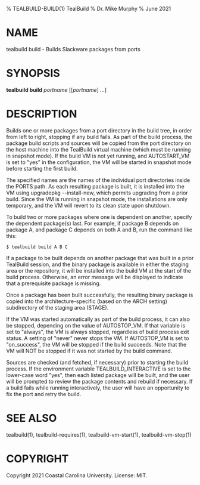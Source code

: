 % TEALBUILD-BUILD(1) TealBuild
% Dr. Mike Murphy
% June 2021


# NAME

tealbuild build - Builds Slackware packages from ports


# SYNOPSIS

**tealbuild build** *portname* [[*portname*] ...]


# DESCRIPTION

Builds one or more packages from a port directory in the build tree, in
order from left to right, stopping if any build fails. As part of the build
process, the package build scripts and sources will be copied from the port
directory on the host machine into the TealBuild virtual machine (which must
be running in snapshot mode). If the build VM is not yet running, and
AUTOSTART\_VM is set to "yes" in the configuration, the VM will be started in
snapshot mode before starting the first build.

The specified names are the names of the individual port directories inside
the PORTS path. As each resulting package is built, it is installed into the
VM using upgradepkg --install-new, which permits upgrading from a prior
build. Since the VM is running in snapshot mode, the installations are only
temporary, and the VM will revert to its clean state upon shutdown.

To build two or more packages where one is dependent on another, specify the
dependent package(s) last. For example, if package B depends on package A,
and package C depends on both A and B, run the command like this:

```
$ tealbuild build A B C
```

If a package to be built depends on another package that was built in a
prior TealBuild session, and the binary package is available in either the
staging area or the repository, it will be installed into the build VM
at the start of the build process. Otherwise, an error message will be
displayed to indicate that a prerequisite package is missing.

Once a package has been built successfully, the resulting binary package is
copied into the architecture-specific (based on the ARCH setting)
subdirectory of the staging area (STAGE).

If the VM was started automatically as part of the build process, it can
also be stopped, depending on the value of AUTOSTOP\_VM. If that variable is
set to "always", the VM is always stopped, regardless of build process exit
status. A setting of "never" never stops the VM. If AUTOSTOP\_VM is set to
"on\_success", the VM will be stopped if the build succeeds. Note that the
VM will NOT be stopped if it was not started by the build command.

Sources are checked (and fetched, if necessary) prior to starting the build
process. If the environment variable TEALBUILD\_INTERACTIVE is set to the
lower-case word "yes", then each listed package will be built, and the user
will be prompted to review the package contents and rebuild if necessary. If
a build fails while running interactively, the user will have an opportunity
to fix the port and retry the build.


# SEE ALSO

tealbuild(1), tealbuild-requires(1), tealbuild-vm-start(1), tealbuild-vm-stop(1)


# COPYRIGHT

Copyright 2021 Coastal Carolina University. License: MIT.
